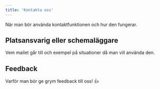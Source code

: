 ```yaml
---
title: 'Kontakta oss'
---
```


När man bör använda kontaktfunktionen och hur den fungerar.

## Platsansvarig eller schemaläggare
Vem mailet går till och exempel på situationer då man vill använda den.

## Feedback
Varför man bör ge grym feedback till oss! 👍